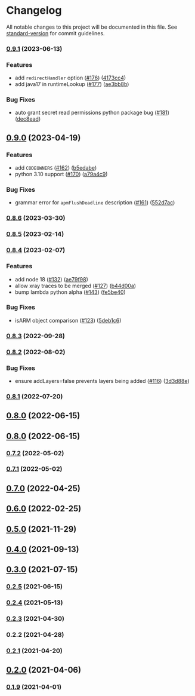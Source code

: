 # Changelog

All notable changes to this project will be documented in this file. See [standard-version](https://github.com/conventional-changelog/standard-version) for commit guidelines.

### [0.9.1](https://github.com/DataDog/datadog-cdk-constructs/compare/v0.9.0...v0.9.1) (2023-06-13)


### Features

* add `redirectHandler` option ([#176](https://github.com/DataDog/datadog-cdk-constructs/issues/176)) ([4173cc4](https://github.com/DataDog/datadog-cdk-constructs/commit/4173cc40165d789b3abd62f277664bc11de6e4c5))
* add java17 in runtimeLookup ([#177](https://github.com/DataDog/datadog-cdk-constructs/issues/177)) ([ae3bb8b](https://github.com/DataDog/datadog-cdk-constructs/commit/ae3bb8b323e0d9843a968ebac7ce187b7956f3df))


### Bug Fixes

* auto grant secret read permissions python package bug ([#181](https://github.com/DataDog/datadog-cdk-constructs/issues/181)) ([dec8ead](https://github.com/DataDog/datadog-cdk-constructs/commit/dec8ead28d8c8f262508d9896159a746b0fc7dd1))

## [0.9.0](https://github.com/DataDog/datadog-cdk-constructs/compare/v0.8.6...v0.9.0) (2023-04-19)


### Features

* add `CODEOWNERS` ([#162](https://github.com/DataDog/datadog-cdk-constructs/issues/162)) ([b5edabe](https://github.com/DataDog/datadog-cdk-constructs/commit/b5edabe7eaf855d001c19f1c8fb2709dc85f63bd))
* python 3.10 support ([#170](https://github.com/DataDog/datadog-cdk-constructs/issues/170)) ([a79a4c9](https://github.com/DataDog/datadog-cdk-constructs/commit/a79a4c96b2424e664575ea52fc2df5e4a504e1a1))


### Bug Fixes

* grammar error for `apmFlushDeadline` description ([#161](https://github.com/DataDog/datadog-cdk-constructs/issues/161)) ([552d7ac](https://github.com/DataDog/datadog-cdk-constructs/commit/552d7ace2e0c9082e758690766a69dc6dc7dee82))

### [0.8.6](https://github.com/DataDog/datadog-cdk-constructs/compare/v0.8.5...v0.8.6) (2023-03-30)

### [0.8.5](https://github.com/DataDog/datadog-cdk-constructs/compare/v0.8.4...v0.8.5) (2023-02-14)

### [0.8.4](https://github.com/DataDog/datadog-cdk-constructs/compare/v0.8.3...v0.8.4) (2023-02-07)


### Features

* add node 18 ([#132](https://github.com/DataDog/datadog-cdk-constructs/issues/132)) ([ae79f98](https://github.com/DataDog/datadog-cdk-constructs/commit/ae79f9865719ef0ef0f4ac88c326acca0099e721))
* allow xray traces to be merged ([#127](https://github.com/DataDog/datadog-cdk-constructs/issues/127)) ([b44d00a](https://github.com/DataDog/datadog-cdk-constructs/commit/b44d00ac14197fbdc3f6757d2236b1c9929e2e89))
* bump lambda python alpha ([#143](https://github.com/DataDog/datadog-cdk-constructs/issues/143)) ([fe5be40](https://github.com/DataDog/datadog-cdk-constructs/commit/fe5be40973587d23de68dea7179f70f0ddc979ee))


### Bug Fixes

* isARM object comparison ([#123](https://github.com/DataDog/datadog-cdk-constructs/issues/123)) ([5deb1c6](https://github.com/DataDog/datadog-cdk-constructs/commit/5deb1c61e3166a859e3baf91009138010dde32cb))

### [0.8.3](https://github.com/DataDog/datadog-cdk-constructs/compare/v0.8.2...v0.8.3) (2022-09-28)

### [0.8.2](https://github.com/DataDog/datadog-cdk-constructs/compare/v0.8.1...v0.8.2) (2022-08-02)


### Bug Fixes

* ensure addLayers=false prevents layers being added ([#116](https://github.com/DataDog/datadog-cdk-constructs/issues/116)) ([3d3d88e](https://github.com/DataDog/datadog-cdk-constructs/commit/3d3d88e44bcd9db0d31c04bd5d42df5507cc8c95))

### [0.8.1](https://github.com/DataDog/datadog-cdk-constructs/compare/v0.8.0...v0.8.1) (2022-07-20)

## [0.8.0](https://github.com/DataDog/datadog-cdk-constructs/compare/v0.7.2...v0.8.0) (2022-06-15)

## [0.8.0](https://github.com/DataDog/datadog-cdk-constructs/compare/v0.7.2...v0.8.0) (2022-06-15)

### [0.7.2](https://github.com/DataDog/datadog-cdk-constructs/compare/v0.7.1...v0.7.2) (2022-05-02)

### [0.7.1](https://github.com/DataDog/datadog-cdk-constructs/compare/v0.7.0...v0.7.1) (2022-05-02)

## [0.7.0](https://github.com/DataDog/datadog-cdk-constructs/compare/v0.6.0...v0.7.0) (2022-04-25)

## [0.6.0](https://github.com/DataDog/datadog-cdk-constructs/compare/v0.5.0...v0.6.0) (2022-02-25)

## [0.5.0](https://github.com/DataDog/datadog-cdk-constructs/compare/v0.4.0...v0.5.0) (2021-11-29)

## [0.4.0](https://github.com/DataDog/datadog-cdk-constructs/compare/v0.3.0...v0.4.0) (2021-09-13)

## [0.3.0](https://github.com/DataDog/datadog-cdk-constructs/compare/v0.2.2...v0.3.0) (2021-07-15)

### [0.2.5](https://github.com/DataDog/datadog-cdk-constructs/compare/v0.2.4...v0.2.5) (2021-06-15)

### [0.2.4](https://github.com/DataDog/datadog-cdk-constructs/compare/v0.2.3...v0.2.4) (2021-05-13)

### [0.2.3](https://github.com/DataDog/datadog-cdk-constructs/compare/v0.2.2...v0.2.3) (2021-04-30)

### 0.2.2 (2021-04-28)

### [0.2.1](https://github.com/DataDog/datadog-cdk-constructs/compare/v0.2.0...v0.2.1) (2021-04-20)

## [0.2.0](https://github.com/DataDog/datadog-cdk-constructs/compare/v0.1.9...v0.2.0) (2021-04-06)

### [0.1.9](https://github.com/DataDog/datadog-cdk-constructs/compare/v0.1.8...v0.1.9) (2021-04-01)
